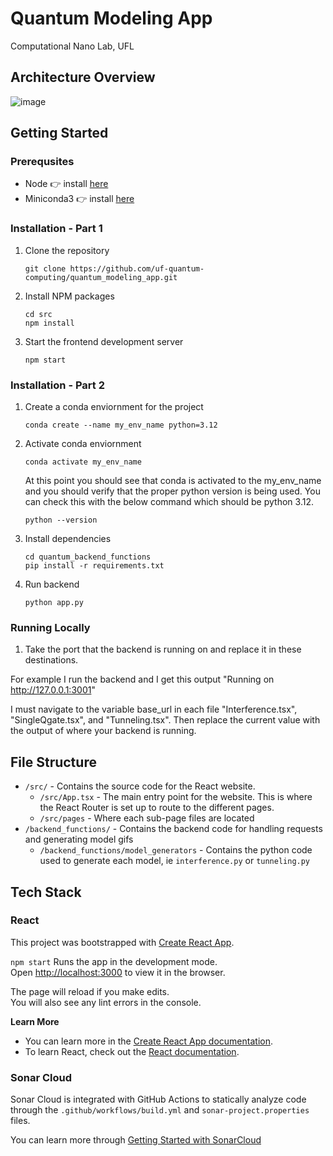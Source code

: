 # Quantum Modeling App

Computational Nano Lab, UFL

## Architecture Overview
![image](https://github.com/user-attachments/assets/36da6434-28a5-4bd1-9704-8288bce7b5be)


## Getting Started

### Prerequsites 
* Node 👉 install [here](https://nodejs.org/en/download/package-manager)
* Miniconda3 👉 install [here](https://docs.anaconda.com/miniconda/miniconda-install/)

### Installation - Part 1

1. Clone the repository
    ```
    git clone https://github.com/uf-quantum-computing/quantum_modeling_app.git
    ```
2. Install NPM packages
    ``` 
    cd src
    npm install
    ```
3. Start the frontend development server
    ```
    npm start
    ```

### Installation - Part 2 

1. Create a conda enviornment for the project
    ```
    conda create --name my_env_name python=3.12
    ```
2. Activate conda enviornment
    ```
    conda activate my_env_name
    ``` 
    At this point you should see that conda is activated to the my_env_name and you should verify that the proper python version is being used. You can check this with the below command which should be python 3.12.
    ```
    python --version
    ```
3. Install dependencies 
    ```
    cd quantum_backend_functions
    pip install -r requirements.txt 
    ```
4. Run backend 
    ```
    python app.py
    ```

### Running Locally 

1. Take the port that the backend is running on and replace it in these destinations.

For example I run the backend and I get this output "Running on http://127.0.0.1:3001"

I must navigate to the variable base_url in each file "Interference.tsx", "SingleQgate.tsx", and "Tunneling.tsx". Then replace the current value with the output of where your backend is running. 


## File Structure
- `/src/` - Contains the source code for the React website.
  - `/src/App.tsx` - The main entry point for the website. This is where the React Router is set up to route to the different pages.
  - `/src/pages` - Where each sub-page files are located
- `/backend_functions/` - Contains the backend code for handling requests and generating model gifs
  -  `/backend_functions/model_generators` - Contains the python code used to generate each model, ie `interference.py` or `tunneling.py`

## Tech Stack
### React

This project was bootstrapped with [Create React App](https://github.com/facebook/create-react-app).

`npm start` Runs the app in the development mode.\
Open [http://localhost:3000](http://localhost:3000) to view it in the browser.

The page will reload if you make edits.\
You will also see any lint errors in the console.

**Learn More**
* You can learn more in the [Create React App documentation](https://facebook.github.io/create-react-app/docs/getting-started).
* To learn React, check out the [React documentation](https://reactjs.org/).

### Sonar Cloud

Sonar Cloud is integrated with GitHub Actions to statically analyze code through the `.github/workflows/build.yml` and `sonar-project.properties` files.

You can learn more through [Getting Started with SonarCloud](https://docs.sonarcloud.io/getting-started/overview/)
